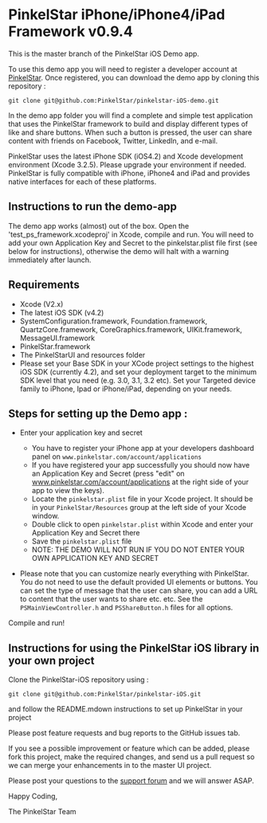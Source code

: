 PinkelStar iPhone/iPhone4/iPad Framework v0.9.4
================================================

This is the master branch of the PinkelStar iOS Demo app. 

To use this demo app you will need to register a developer
account at [PinkelStar](http://www.pinkelstar.com). Once registered, you can download the demo app by cloning this repository :

    git clone git@github.com:PinkelStar/pinkelstar-iOS-demo.git
	
In the demo app folder you will find a complete and simple test application that uses the PinkelStar framework to build and display different types of like and share buttons. When such a button is pressed, the user can share content with friends on Facebook, Twitter, LinkedIn, and e-mail.

PinkelStar uses the latest iPhone SDK (iOS4.2) and Xcode development environment (Xcode 3.2.5). Please upgrade your environment if needed. PinkelStar is fully compatible with iPhone, iPhone4 and iPad and provides native interfaces for each of these platforms.

Instructions to run the demo-app
--------------------------------

The demo app works (almost) out of the box. Open the 'test_ps_framework.xcodeproj' in Xcode, compile and run.
You will need to add your own Application Key and Secret to the pinkelstar.plist file first (see below for instructions), otherwise the demo will halt with a warning immediately after launch.

Requirements
------------
* Xcode (V2.x)
* The latest iOS SDK (v4.2)
* SystemConfiguration.framework, Foundation.framework, QuartzCore.framework, CoreGraphics.framework, UIKit.framework, MessageUI.framework
* PinkelStar.framework
* The PinkelStarUI and resources folder
* Please set your Base SDK in your XCode project settings to the highest iOS SDK (currently 4.2), and set your deployment target to the minimum SDK level that you need (e.g. 3.0, 3.1, 3.2 etc). Set your Targeted device family to iPhone, Ipad or iPhone/iPad, depending on your needs.

Steps for setting up the Demo app :
-----------------------------------

- Enter your application key and secret
	- You have to register your iPhone app at your developers dashboard panel on `www.pinkelstar.com/account/applications`
	- If you have registered your app successfully you should now have an Application Key and Secret (press "edit" on www.pinkelstar.com/account/applications at the right side of your app to view the keys).
	- Locate the `pinkelstar.plist` file in your Xcode project. It should be in your `PinkelStar/Resources` group at the left side of your Xcode window.
	- Double click to open `pinkelstar.plist` within Xcode and enter your Application Key and Secret there
	- Save the `pinkelstar.plist` file
	- NOTE: THE DEMO WILL NOT RUN IF YOU DO NOT ENTER YOUR OWN APPLICATION KEY AND SECRET


- Please note that you can customize nearly everything with PinkelStar. You do not need to use the default provided UI elements or buttons. You can set the type of message that the user can share, you can add a URL to content that the user wants to share etc. etc. See the `PSMainViewController.h` and `PSShareButton.h` files for all options.

Compile and run!

Instructions for using the PinkelStar iOS library in your own project
---------------------------------------------------------------------
Clone the PinkelStar-iOS repository using :

	git clone git@github.com:PinkelStar/pinkelstar-iOS.git
	
and follow the README.mdown instructions to set up PinkelStar in your project
	
Please post feature requests and bug reports to the GitHub issues tab.

If you see a possible improvement or feature which can be added, please fork this project, make the required changes, and
send us a pull request so we can merge your enhancements in to the master UI project.

Please post your questions to the [support forum](http://support.pinkelstar.com) and we will answer ASAP.

Happy Coding,

The PinkelStar Team
